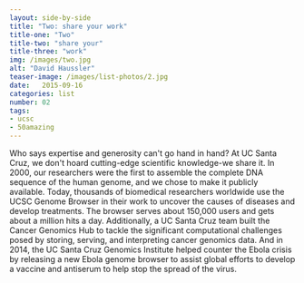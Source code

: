 ```yaml
---
layout: side-by-side
title: "Two: share your work"
title-one: "Two"
title-two: "share your"
title-three: "work"
img: /images/two.jpg
alt: "David Haussler"
teaser-image: /images/list-photos/2.jpg
date:   2015-09-16
categories: list
number: 02
tags:
- ucsc
- 50amazing
---
```

Who says expertise and generosity can't go hand in hand? At UC Santa Cruz, we don't hoard cutting-edge scientific knowledge-we share it. In 2000, our researchers were the first to assemble the complete DNA sequence of the human genome, and we chose to make it publicly available. Today, thousands of biomedical researchers worldwide use the UCSC Genome Browser in their work to uncover the causes of diseases and develop treatments. The browser serves about 150,000 users and gets about a million hits a day. Additionally, a UC Santa Cruz team built the Cancer Genomics Hub to tackle the significant computational challenges posed by storing, serving, and interpreting cancer genomics data. And in 2014, the UC Santa Cruz Genomics Institute helped counter the Ebola crisis by releasing a new Ebola genome browser to assist global efforts to develop a vaccine and antiserum to help stop the spread of the virus.
